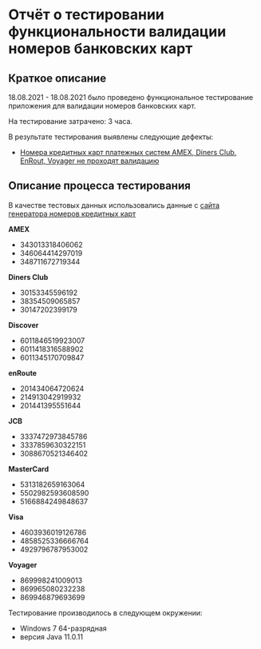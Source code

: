 # Отчёт о тестировании функциональности валидации номеров банковских карт

## Краткое описание

18.08.2021 - 18.08.2021 было проведено функциональное тестирование приложения для валидации номеров банковских карт.

На тестирование затрачено: 3 часа.

В результате тестирования выявлены следующие дефекты:
* [Номера кредитных карт платежных систем AMEX, Diners Club, EnRout, Voyager не проходят валидацию](https://github.com/vmlysenkov/1.1-Java/issues/1#issue-973342316)

## Описание процесса тестирования

В качестве тестовых данных использовались данные с [сайта генератора номеров кредитных карт](https://www.getcreditcardnumbers.com/)

<b> AMEX </b>

* 343013318406062
* 346064414297019
* 348711672719344

<b> Diners Club </b>

* 30153345596192
* 38354509065857
* 30147202399179

<b> Discover </b>

* 6011846519923007
* 6011418316588902
* 6011345170709847

<b> enRoute </b>

* 201434064720624
* 214913042919932
* 201441395551644

<b> JCB </b>

* 3337472973845786
* 3337859630322151
* 3088670521346402

<b> MasterCard </b>

* 5313182659163064
* 5502982593608590
* 5166884249848637

<b> Visa </b>

* 4603936019126786
* 4858525336666764
* 4929796787953002

<b> Voyager </b>

* 869998241009013
* 869965080232238
* 869946879693699

Тестирование производилось в следующем окружении:
* Windows 7 64-разрядная
* версия Java 11.0.11